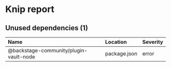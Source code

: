 # Knip report

## Unused dependencies (1)

| Name                                   | Location     | Severity |
| :------------------------------------- | :----------- | :------- |
| @backstage-community/plugin-vault-node | package.json | error    |
